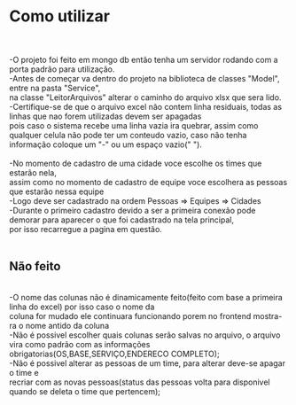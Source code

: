 <h1>Como utilizar</h1><br><br>
-O projeto foi feito em mongo db então tenha um servidor rodando com a porta padrão para utilização.
<br>
-Antes de começar va dentro do projeto na biblioteca de classes "Model", entre na pasta "Service",
<br>
na classe "LeitorArquivos" alterar o caminho do arquivo xlsx que sera lido.
<br>
-Certifique-se de que o arquivo excel não contem linha residuais, todas as linhas que nao forem utilizadas devem ser apagadas<br>
pois caso o sistema recebe uma linha vazia ira quebrar, assim como qualquer celula não pode ter um conteudo vazio, caso não tenha informação
coloque um "-" ou um espaço vazio(" ").
<br>
<br>
-No momento de cadastro de uma cidade voce escolhe os times que estarão nela,
<br>
assim como no momento de cadastro de equipe voce escolhera as pessoas que estarão nessa equipe
<br>
-Logo deve ser cadastrado na ordem Pessoas => Equipes => Cidades
<br>
-Durante o primeiro cadastro devido a ser a primeira conexão pode demorar para aparecer o que foi cadastrado na tela principal,<br>
por isso recarregue a pagina em questão.<br><br>

<h2>Não feito</h2>
<br>
-O nome das colunas não é dinamicamente feito(feito com base a primeira linha do excel) por isso caso o nome da 
<br>
coluna for mudado ele continuara funcionando porem no frontend mostra-ra o nome antido da coluna
<br>
-Não é possivel escolher quais colunas serão salvas no arquivo, o arquivo vira como padrão com as informações obrigatorias(OS,BASE,SERVIÇO,ENDERECO COMPLETO);
<br>
-Não é possivel alterar as pessoas de um time, para alterar deve-se apagar o time e 
<br>
recriar com as novas pessoas(status das pessoas volta para disponivel quando se deleta o time que pertencem);
